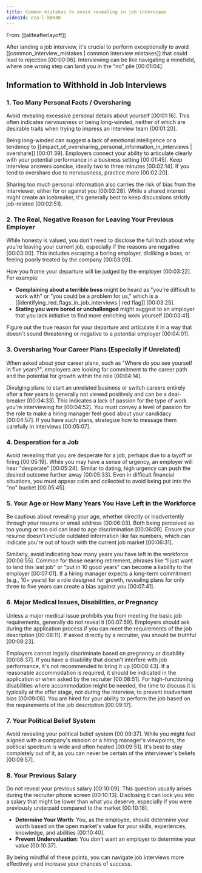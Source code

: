 ```yaml
---
title: Common mistakes to avoid revealing in job interviews
videoId: eza-l-kBK40
---
```


From: [[alifeafterlayoff]] <br/> 

After landing a job interview, it's crucial to perform exceptionally to avoid [[common_interview_mistakes | common interview mistakes]] that could lead to rejection <a class="yt-timestamp" data-t="00:00:06">[00:00:06]</a>. Interviewing can be like navigating a minefield, where one wrong step can land you in the "no" pile <a class="yt-timestamp" data-t="00:01:04">[00:01:04]</a>.

## Information to Withhold in Job Interviews

### 1. Too Many Personal Facts / Oversharing

Avoid revealing excessive personal details about yourself <a class="yt-timestamp" data-t="00:01:16">[00:01:16]</a>. This often indicates nervousness or being long-winded, neither of which are desirable traits when trying to impress an interview team <a class="yt-timestamp" data-t="00:01:20">[00:01:20]</a>.

Being long-winded can suggest a lack of emotional intelligence or a tendency to [[impact_of_oversharing_personal_information_in_interviews | overshare]] <a class="yt-timestamp" data-t="00:01:39">[00:01:39]</a>. Employers connect your ability to articulate clearly with your potential performance in a business setting <a class="yt-timestamp" data-t="00:01:45">[00:01:45]</a>. Keep interview answers concise, ideally two to three minutes <a class="yt-timestamp" data-t="00:02:14">[00:02:14]</a>. If you tend to overshare due to nervousness, practice more <a class="yt-timestamp" data-t="00:02:20">[00:02:20]</a>.

Sharing too much personal information also carries the risk of bias from the interviewer, either for or against you <a class="yt-timestamp" data-t="00:02:28">[00:02:28]</a>. While a shared interest might create an icebreaker, it's generally best to keep discussions strictly job-related <a class="yt-timestamp" data-t="00:02:51">[00:02:51]</a>.

### 2. The Real, Negative Reason for Leaving Your Previous Employer

While honesty is valued, you don't need to disclose the full truth about why you're leaving your current job, especially if the reasons are negative <a class="yt-timestamp" data-t="00:03:00">[00:03:00]</a>. This includes escaping a boring employer, disliking a boss, or feeling poorly treated by the company <a class="yt-timestamp" data-t="00:03:09">[00:03:09]</a>.

How you frame your departure will be judged by the employer <a class="yt-timestamp" data-t="00:03:22">[00:03:22]</a>. For example:
*   **Complaining about a terrible boss** might be heard as "you're difficult to work with" or "you could be a problem for us," which is a [[identifying_red_flags_in_job_interviews | red flag]] <a class="yt-timestamp" data-t="00:03:25">[00:03:25]</a>.
*   **Stating you were bored or unchallenged** might suggest to an employer that you lack initiative to find more enriching work yourself <a class="yt-timestamp" data-t="00:03:41">[00:03:41]</a>.

Figure out the true reason for your departure and articulate it in a way that doesn't sound threatening or negative to a potential employer <a class="yt-timestamp" data-t="00:04:01">[00:04:01]</a>.

### 3. Oversharing Your Career Plans (Especially if Unrelated)

When asked about your career plans, such as "Where do you see yourself in five years?", employers are looking for commitment to the career path and the potential for growth within the role <a class="yt-timestamp" data-t="00:04:14">[00:04:14]</a>.

Divulging plans to start an unrelated business or switch careers entirely after a few years is generally not viewed positively and can be a deal-breaker <a class="yt-timestamp" data-t="00:04:33">[00:04:33]</a>. This indicates a lack of passion for the type of work you're interviewing for <a class="yt-timestamp" data-t="00:04:52">[00:04:52]</a>. You must convey a level of passion for the role to make a hiring manager feel good about your candidacy <a class="yt-timestamp" data-t="00:04:57">[00:04:57]</a>. If you have such plans, strategize how to message them carefully in interviews <a class="yt-timestamp" data-t="00:05:07">[00:05:07]</a>.

### 4. Desperation for a Job

Avoid revealing that you are desperate for a job, perhaps due to a layoff or firing <a class="yt-timestamp" data-t="00:05:19">[00:05:19]</a>. While you may have a sense of urgency, an employer will hear "desperate" <a class="yt-timestamp" data-t="00:05:24">[00:05:24]</a>. Similar to dating, high urgency can push the desired outcome further away <a class="yt-timestamp" data-t="00:05:33">[00:05:33]</a>. Even in difficult financial situations, you must appear calm and collected to avoid being put into the "no" bucket <a class="yt-timestamp" data-t="00:05:45">[00:05:45]</a>.

### 5. Your Age or How Many Years You Have Left in the Workforce

Be cautious about revealing your age, whether directly or inadvertently through your resume or email address <a class="yt-timestamp" data-t="00:06:03">[00:06:03]</a>. Both being perceived as too young or too old can lead to age discrimination <a class="yt-timestamp" data-t="00:06:09">[00:06:09]</a>. Ensure your resume doesn't include outdated information like fax numbers, which can indicate you're out of touch with the current job market <a class="yt-timestamp" data-t="00:06:31">[00:06:31]</a>.

Similarly, avoid indicating how many years you have left in the workforce <a class="yt-timestamp" data-t="00:06:55">[00:06:55]</a>. Common for those nearing retirement, phrases like "I just want to land this last job" or "put in 10 good years" can become a liability to the employer <a class="yt-timestamp" data-t="00:07:01">[00:07:01]</a>. If a hiring manager expects a long-term commitment (e.g., 10+ years) for a role designed for growth, revealing plans for only three to five years can create a bias against you <a class="yt-timestamp" data-t="00:07:41">[00:07:41]</a>.

### 6. Major Medical Issues, Disabilities, or Pregnancy

Unless a major medical issue prohibits you from meeting the basic job requirements, generally do not reveal it <a class="yt-timestamp" data-t="00:07:59">[00:07:59]</a>. Employers should ask during the application process if you can meet the requirements of the job description <a class="yt-timestamp" data-t="00:08:11">[00:08:11]</a>. If asked directly by a recruiter, you should be truthful <a class="yt-timestamp" data-t="00:08:23">[00:08:23]</a>.

Employers cannot legally discriminate based on pregnancy or disability <a class="yt-timestamp" data-t="00:08:37">[00:08:37]</a>. If you have a disability that doesn't interfere with job performance, it's not recommended to bring it up <a class="yt-timestamp" data-t="00:08:43">[00:08:43]</a>. If a reasonable accommodation is required, it should be indicated in the application or when asked by the recruiter <a class="yt-timestamp" data-t="00:08:51">[00:08:51]</a>. For high-functioning disabilities where accommodation might be needed, the time to discuss it is typically at the offer stage, not during the interview, to prevent inadvertent bias <a class="yt-timestamp" data-t="00:09:06">[00:09:06]</a>. You are hired for your ability to perform the job based on the requirements of the job description <a class="yt-timestamp" data-t="00:09:17">[00:09:17]</a>.

### 7. Your Political Belief System

Avoid revealing your political belief system <a class="yt-timestamp" data-t="00:09:37">[00:09:37]</a>. While you might feel aligned with a company's mission or a hiring manager's viewpoints, the political spectrum is wide and often heated <a class="yt-timestamp" data-t="00:09:51">[00:09:51]</a>. It's best to stay completely out of it, as you can never be certain of the interviewer's beliefs <a class="yt-timestamp" data-t="00:09:57">[00:09:57]</a>.

### 8. Your Previous Salary

Do not reveal your previous salary <a class="yt-timestamp" data-t="00:10:09">[00:10:09]</a>. This question usually arises during the recruiter phone screen <a class="yt-timestamp" data-t="00:10:13">[00:10:13]</a>. Disclosing it can lock you into a salary that might be lower than what you deserve, especially if you were previously underpaid compared to the market <a class="yt-timestamp" data-t="00:10:18">[00:10:18]</a>.
*   **Determine Your Worth**: You, as the employee, should determine your worth based on the open market's value for your skills, experiences, knowledge, and abilities <a class="yt-timestamp" data-t="00:10:40">[00:10:40]</a>.
*   **Prevent Undervaluation**: You don't want an employer to determine your value <a class="yt-timestamp" data-t="00:10:37">[00:10:37]</a>.

By being mindful of these points, you can navigate job interviews more effectively and increase your chances of success.